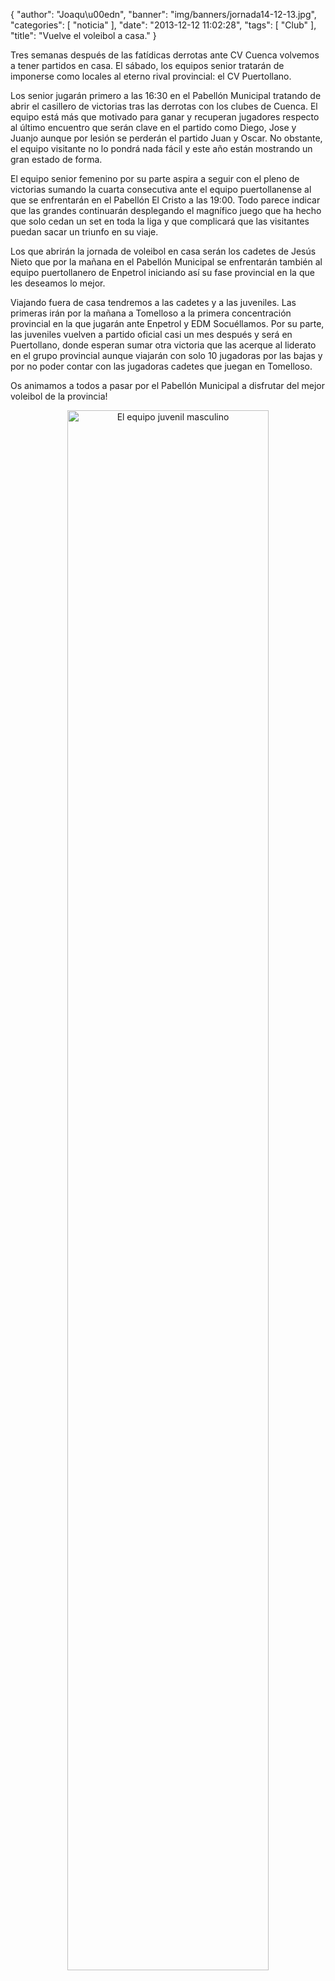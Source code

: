 {
  "author": "Joaqu\u00edn", 
  "banner": "img/banners/jornada14-12-13.jpg", 
  "categories": [
    "noticia"
  ], 
  "date": "2013-12-12 11:02:28", 
  "tags": [
    "Club"
  ], 
  "title": "Vuelve el voleibol a casa."
}

Tres semanas después de las fatídicas derrotas ante CV Cuenca volvemos a tener partidos en casa. El sábado, los equipos senior tratarán de imponerse como locales al eterno rival provincial: el CV Puertollano.

Los senior jugarán primero a las 16:30 en el Pabellón Municipal tratando de abrir el casillero de victorias tras las derrotas con los clubes de Cuenca. El equipo está más que motivado para ganar y recuperan jugadores respecto al último encuentro que serán clave en el partido como Diego, Jose y Juanjo aunque por lesión se perderán el partido Juan y Oscar. No obstante, el equipo visitante no lo pondrá nada fácil y este año están mostrando un gran estado de forma.

El equipo senior femenino por su parte aspira a seguir con el pleno de victorias sumando la cuarta consecutiva ante el equipo puertollanense al que se enfrentarán en el Pabellón El Cristo a las 19:00. Todo parece indicar que las grandes continuarán desplegando el magnífico juego que ha hecho que solo cedan un set en toda la liga y que complicará que las visitantes puedan sacar un triunfo en su viaje.

Los que abrirán la jornada de voleibol en casa serán los cadetes de Jesús Nieto que por la mañana en el Pabellón Municipal se enfrentarán también al equipo puertollanero de Enpetrol iniciando así su fase provincial en la que les deseamos lo mejor.

Viajando fuera de casa tendremos a las cadetes y a las juveniles. Las primeras irán por la mañana a Tomelloso a la primera concentración provincial en la que jugarán ante Enpetrol y EDM Socuéllamos. Por su parte, las juveniles vuelven a partido oficial casi un mes después y será en Puertollano, donde esperan sumar otra victoria que las acerque al liderato en el grupo provincial aunque viajarán con solo 10 jugadoras por las bajas y por no poder contar con las jugadoras cadetes que juegan en Tomelloso.

Os animamos a todos a pasar por el Pabellón Municipal a disfrutar del mejor voleibol de la provincia!

<center>
<a target="_new" href="http://www.advmiguelturra.org/img/banners/jornada14-12-13.jpg"> 
<img alt="El equipo juvenil masculino" width="80%" align="center" src="http://www.advmiguelturra.org/img/banners/jornada14-12-13.jpg"/> </a>
</center>

